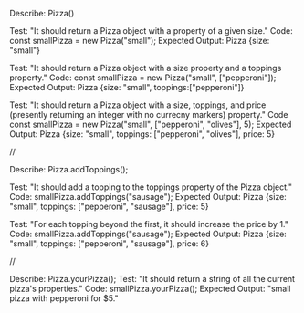 Describe: Pizza()

Test: "It should return a Pizza object with a property of a given size."
Code: const smallPizza = new Pizza("small");
Expected Output: Pizza {size: "small"}

Test: "It should return a Pizza object with a size property and a toppings property."
Code: const smallPizza = new Pizza("small", ["pepperoni"]);
Expected Output: Pizza {size: "small", toppings:["pepperoni"]}

Test: "It should return a Pizza object with a size, toppings, and price (presently returning an integer with no currecny markers) property."
Code const smallPizza = new Pizza("small", ["pepperoni", "olives"], 5);
Expected Output: Pizza {size: "small", toppings: ["pepperoni", "olives"], price: 5}

//

Describe: Pizza.addToppings();

Test: "It should add a topping to the toppings property of the Pizza object."
Code: smallPizza.addToppings("sausage");
Expected Output: Pizza {size: "small", toppings: ["pepperoni", "sausage"], price: 5}

Test: "For each topping beyond the first, it should increase the price by 1."
Code: smallPizza.addToppings("sausage");
Expected Output: Pizza {size: "small", toppings: ["pepperoni", "sausage"], price: 6}

//

Describe: Pizza.yourPizza();
Test: "It should return a string of all the current pizza's properties."
Code: smallPizza.yourPizza();
Expected Output: "small pizza with pepperoni for $5."